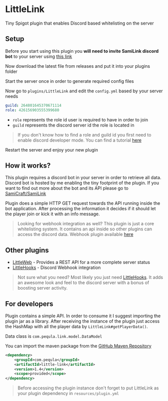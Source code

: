 # LittleLink
Tiny Spigot plugin that enables Discord based whitelisting on the server

## Setup

Before you start using this plugin you **will need to invite SamiLink discord bot** to your server using [this link](https://discord.com/api/oauth2/authorize?client_id=770681237622095913&permissions=1099780082688&scope=bot)

Now download the latest file from releases and put it into your plugins folder

Start the server once in order to generate required config files

Now go to `plugins/LittleLink` and edit the `config.yml` based by your server needs

```yaml
guild: 264801645370671114
role: 426156903555399680
```

- `role` represents the role id user is required to have in order to join
- `guild` represents the discord server id the role is located in

> If you don't know how to find a role and guild id you first need to enable discord developer mode. You can find a tutorial [here](https://www.howtogeek.com/714348/how-to-enable-or-disable-developer-mode-on-discord/)

Restart the server and enjoy your new plugin

## How it works?

This plugin requires a discord bot in your server in order to retrieve all data. Discord bot is hosted by me enabling the tiny footprint of the plugin.
If you want to find out more about the bot and its API please go to [SamiCraft/SamiLink](https://github.com/SamiCraft/SamiLink)

Plugin does a simple HTTP GET request towards the API running inside the bot application. After processing the information it decides if it should let the player join or kick it with an info message.

> Looking for webhook integration as well? This plugin is just a core whitelisting system. It contains an api inside so other plugins can access the discord data. Webhook plugin available [here](https://github.com/Pequla/LittleHooks)

## Other plugins

- [LittleWeb](https://github.com/Pequla/LittleWeb) - Provides a REST API for a more complete server status
- [LittleHooks](https://github.com/Pequla/LittleHooks) - Discord Webhook integration

> Not sure what you need? Most likely you just need [LittleHooks](https://github.com/Pequla/LittleHooks). It adds an awesome look and feel to the discord server with a bonus of boosting server activity.

## For developers

Plugin contains a simple API. In order to consume it I suggest importing the plugin jar as a library.
After receiving the instance of the plugin just access the HashMap with all the player data by `LittleLink#getPlayerData()`.

Data class is `com.pequla.link.model.DataModel`

You can import the maven package from the [GitHub Maven Repository](https://docs.github.com/en/packages/working-with-a-github-packages-registry/working-with-the-apache-maven-registry)
```xml
<dependency>
    <groupId>com.pequla</groupId>
    <artifactId>little-link</artifactId>
    <version>1.4</version>
    <scope>provided</scope>
</dependency>
```

> Before accessing the plugin instance don't forget to put LittleLink as your plugin dependency in `resources/plugin.yml`